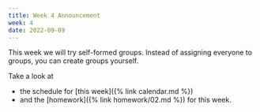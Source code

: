 ```yaml
---
title: Week 4 Announcement
week: 4
date: 2022-09-09
---
```


This week we will try self-formed groups. Instead of assigning 
everyone to groups, you can create groups yourself. 

Take a look at 
- the schedule for [this week]({% link calendar.md %})
- and the [homework]({% link homework/02.md %}) for this week. 

